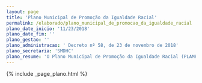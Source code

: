 ```yaml
---
layout: page
title: 'Plano Municipal de Promoção da Igualdade Racial'
permalink: /elaborado/plano_municipal_de_promocao_da_igualdade_racial
plano_date_inicio: '11/23/2018'
plano_date_fim: ''
plano_gestao: ''
plano_administracao: ' Decreto nº 58, de 23 de novembro de 2018'
plano_secretaria: 'SMDHC'
plano_resume: 'O Plano Municipal de Promoção da Igualdade Racial (PLAMPIR), estabelecido pelo Decreto nº 58 em novembro de 2018, tem como principal objetivo reduzir as disparidades étnico raciais na cidade de São Paulo, com foco na população negra e nos povos indígenas. O Conselho Municipal de Promoção da Igualdade Racial é responsável por avaliar e monitorar a implementação do PLAMPIR, enquanto a Secretaria Municipal de Direitos Humanos e Cidadania, por meio da Coordenação de Promoção da Igualdade Racial, coordena as ações e a articulação institucional necessárias para sua execução.'
---
```

<div>
{% include _page_plano.html %}
</div>
